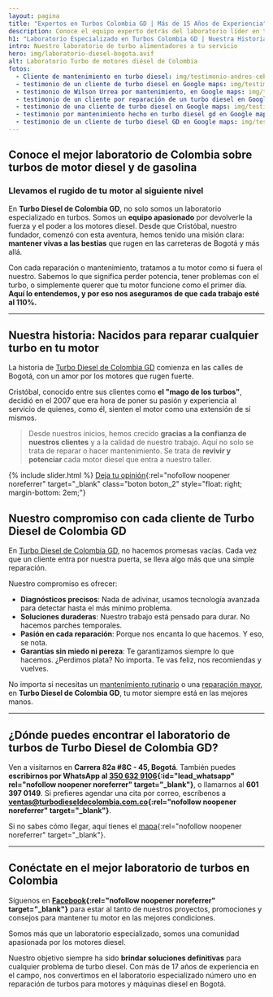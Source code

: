 ```yaml
---
layout: pagina
title: "Expertos en Turbos Colombia GD | Más de 15 Años de Experiencia"
description: Conoce el equipo experto detrás del laboratorio líder en turbos de Colombia. Más de 1000 turbos y +15 años brindando soluciones profesionales para tu motor.
h1: "Laboratorio Especializado en Turbos Colombia GD | Nuestra Historia"
intro: Nuestro laboratorio de turbo alimentadores a tu servicio
hero: img/laboratorio-diesel-bogota.avif
alt: Laboratorio Turbo de motores diésel de Colombia
fotos:
  - Cliente de mantenimiento en turbo diesel: img/testimonio-andres-ceballos-servicio-turbo-diesel.avif
  - testimonio de un cliente de turbo diesel en Google maps: img/testimonio-javier-rojas-servicio-turbo-diesel.avif
  - testimonio de Wilson Urrea por mantenimiento, en Google maps: img/testimonio-wilson-urrea-servicio-turbo-diesel.avif
  - testimonio de un cliente por reparación de un turbo diesel en Google maps: img/testimonio-daniel-perea-servicio-turbo-diesel.avif
  - testimonio de una cliente de turbo diesel en Google maps: img/testimonio-diana-gonzalez-servicio-turbo-diesel.avif
  - testimonio por mantenimiento hecho en turbo diesel gd en Google maps: img/testimonio-jen-mds-servicio-turbo-diesel.avif
  - testimonio de un cliente de turbo diesel GD en Google maps: img/testimonio-arley-barrantes-servicio-turbo-diesel.avif
---
```

## Conoce el mejor laboratorio de Colombia sobre turbos de motor diesel y de gasolina

### Llevamos el rugido de tu motor al siguiente nivel

En **Turbo Diesel de Colombia GD**, no solo somos un laboratorio especializado en turbos. Somos un **equipo apasionado** por devolverle la fuerza y el poder a los motores diesel. Desde que Cristóbal, nuestro fundador, comenzó con esta aventura, hemos tenido una misión clara: **mantener vivas a las bestias** que rugen en las carreteras de Bogotá y más allá.

Con cada reparación o mantenimiento, tratamos a tu motor como si fuera el nuestro. Sabemos lo que significa perder potencia, tener problemas con el turbo, o simplemente querer que tu motor funcione como el primer día. **Aquí lo entendemos, y por eso nos aseguramos de que cada trabajo esté al 110%.**

---

## Nuestra historia: Nacidos para reparar cualquier turbo en tu motor

La historia de [Turbo Diesel de Colombia GD](/) comienza en las calles de Bogotá, con un amor por los motores que rugen fuerte.

Cristóbal, conocido entre sus clientes como **el "mago de los turbos"**, decidió en el 2007 que era hora de poner su pasión y experiencia al servicio de quienes, como él, sienten el motor como una extensión de sí mismos.

>Desde nuestros inicios, hemos crecido **gracias a la confianza de nuestros clientes** y a la calidad de nuestro trabajo. Aquí no solo se trata de reparar o hacer mantenimiento. Se trata de **revivir y potenciar** cada motor diesel que entra a nuestro taller.

{% include slider.html %}
[Deja tu opinión](https://g.page/r/CevwLkimQtMVEAI/review "Opiniones de turbo diesel de colombia GD"){:rel="nofollow noopener noreferrer" target="_blank" class="boton boton_2" style="float: right; margin-bottom: 2em;"}

## Nuestro compromiso con cada cliente de Turbo Diesel de Colombia GD

En [Turbo Diesel de Colombia GD](/), no hacemos promesas vacías. Cada vez que un cliente entra por nuestra puerta, se lleva algo más que una simple reparación.

Nuestro compromiso es ofrecer:

- **Diagnósticos precisos**: Nada de adivinar, usamos tecnología avanzada para detectar hasta el más mínimo problema.
- **Soluciones duraderas**: Nuestro trabajo está pensado para durar. No hacemos parches temporales.
- **Pasión en cada reparación**: Porque nos encanta lo que hacemos. Y eso, se nota.
- **Garantías sin miedo ni pereza**: Te garantizamos siempre lo que hacemos. ¿Perdimos plata? No importa. Te vas feliz, nos recomiendas y vuelves.

No importa si necesitas un [mantenimiento rutinario]({{'servicios/mantenimiento'|relative_url}} "Mantenimiento de turbos") o una [reparación mayor]({{'servicios/reparacion'|relative_url}} "Reparación de turbos"), en **Turbo Diesel de Colombia GD**, tu motor siempre está en las mejores manos.

---

## ¿Dónde puedes encontrar el laboratorio de turbos de Turbo Diesel de Colombia GD?

Ven a visitarnos en **Carrera 82a #8C - 45, Bogotá**. También puedes **escribirnos por WhatsApp al [350 632 9106](#){:id="lead_whatsapp" rel="nofollow noopener noreferrer" target="_blank"}**, o llamarnos al **601 397 0149**. Si prefieres agendar una cita por correo, escríbenos a **[ventas@turbodieseldecolombia.com.co](mailto:ventas@turbodieseldecolombia.com.co){:rel="nofollow noopener noreferrer" target="_blank"}**.

Si no sabes cómo llegar, aquí tienes el [mapa](https://maps.app.goo.gl/aDvF3ppBjMRaGK2y5){:rel="nofollow noopener noreferrer" target="_blank"}.

---

## Conéctate en el mejor laboratorio de turbos en Colombia

Síguenos en **[Facebook](https://www.facebook.com/profile.php?id=100064895403683){:rel="nofollow noopener noreferrer" target="_blank"}** para estar al tanto de nuestros proyectos, promociones y consejos para mantener tu motor en las mejores condiciones.

Somos más que un laboratorio especializado, somos una comunidad apasionada por los motores diesel.

Nuestro objetivo siempre ha sido **brindar soluciones definitivas** para cualquier problema de turbo diesel. Con más de 17 años de experiencia en el campo, nos convertimos en el laboratorio especializado número uno en reparación de turbos para motores y máquinas diesel en Bogotá.
